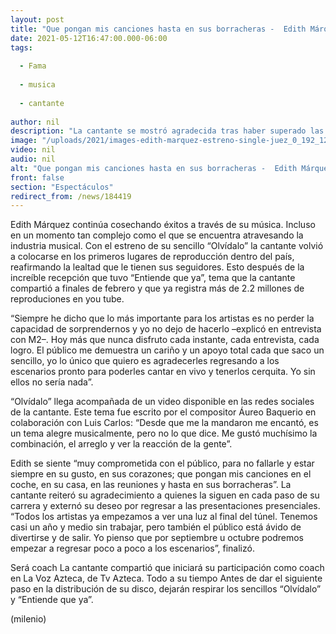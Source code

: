 ```yaml
---
layout: post
title: "Que pongan mis canciones hasta en sus borracheras -  Edith Márquez"
date: 2021-05-12T16:47:00.000-06:00
tags:
  
  - Fama
  
  - musica
  
  - cantante
  
author: nil
description: "La cantante se mostró agradecida tras haber superado las 130 mil reproducciones en el video de su nuevo sencillo. "
image: "/uploads/2021/images-edith-marquez-estreno-single-juez_0_192_1200_746.jpeg"
video: nil
audio: nil
alt: "Que pongan mis canciones hasta en sus borracheras -  Edith Márquez"
front: false
section: "Espectáculos"
redirect_from: /news/184419
---
```


Edith Márquez continúa cosechando éxitos a través de su música. Incluso en un momento tan complejo como el que se encuentra atravesando la industria musical. Con el estreno de su sencillo “Olvídalo” la cantante volvió a colocarse en los primeros lugares de reproducción dentro del país, reafirmando la lealtad que le tienen sus seguidores. Esto después de la increíble recepción que tuvo “Entiende que ya”, tema que la cantante compartió a finales de febrero y que ya registra más de 2.2 millones de reproduciones en you tube.

“Siempre he dicho que lo más importante para los artistas es no perder la capacidad de sorprendernos y yo no dejo de hacerlo –explicó en entrevista con M2–. Hoy más que nunca disfruto cada instante, cada entrevista, cada logro. El público me demuestra un cariño y un apoyo total cada que saco un sencillo, yo lo único que quiero es agradecerles regresando a los escenarios pronto para poderles cantar en vivo y tenerlos cerquita. Yo sin ellos no sería nada”. 

“Olvídalo” llega acompañada de un video disponible en las redes sociales de la cantante. Este tema fue escrito por el compositor Áureo Baquerio en colaboración con Luis Carlos: “Desde que me la mandaron me encantó, es un tema alegre musicalmente, pero no lo que dice. Me gustó muchísimo la combinación, el arreglo y ver la reacción de la gente”. 

Edith se siente “muy comprometida con el público, para no fallarle y estar siempre en su gusto, en sus corazones; que pongan mis canciones en el coche, en su casa, en las reuniones y hasta en sus borracheras”. La cantante reiteró su agradecimiento a quienes la siguen en cada paso de su carrera y externó su deseo por regresar a las presentaciones presenciales. “Todos los artistas ya empezamos a ver una luz al final del túnel. Tenemos casi un año y medio sin trabajar, pero también el público está ávido de divertirse y de salir. Yo pienso que por septiembre u octubre podremos empezar a regresar poco a poco a los escenarios”, finalizó. 

Será coach La cantante compartió que iniciará su participación como coach en La Voz Azteca, de Tv Azteca. Todo a su tiempo Antes de dar el siguiente paso en la distribución de su disco, dejarán respirar los sencillos “Olvídalo” y “Entiende que ya”. 

(milenio)